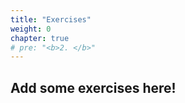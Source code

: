 ```yaml
---
title: "Exercises"
weight: 0
chapter: true
# pre: "<b>2. </b>"
---
```


## Add some exercises here!
